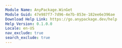 ```yaml
---
Module Name: AnyPackage.WinGet
Module Guid: 47e987f7-7d96-4e7b-853e-182ee6e396ae
Download Help Link: https://go.anypackage.dev/help
Help Version: 0.1.0.0
Locale: en-US
nav_exclude: true
search_exclude: true
---
```

